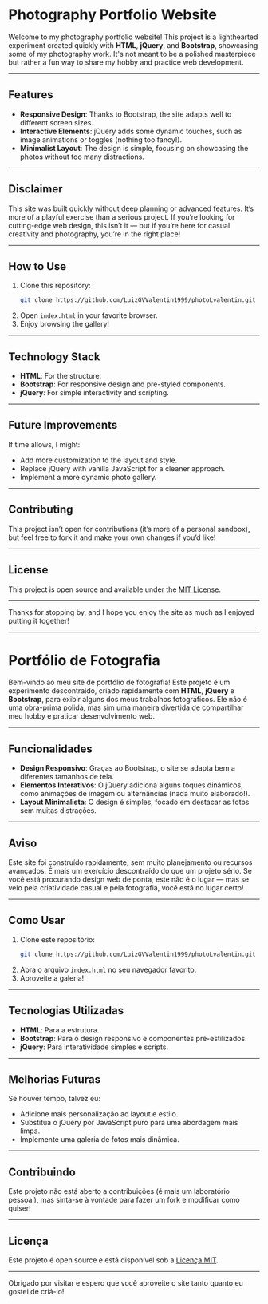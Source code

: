 # Photography Portfolio Website

Welcome to my photography portfolio website! This project is a lighthearted experiment created quickly with **HTML**, **jQuery**, and **Bootstrap**, showcasing some of my photography work. It's not meant to be a polished masterpiece but rather a fun way to share my hobby and practice web development.

---

## Features

- **Responsive Design**: Thanks to Bootstrap, the site adapts well to different screen sizes.
- **Interactive Elements**: jQuery adds some dynamic touches, such as image animations or toggles (nothing too fancy!).
- **Minimalist Layout**: The design is simple, focusing on showcasing the photos without too many distractions.

---

## Disclaimer

This site was built quickly without deep planning or advanced features. It’s more of a playful exercise than a serious project. If you’re looking for cutting-edge web design, this isn’t it — but if you’re here for casual creativity and photography, you’re in the right place!

---

## How to Use

1. Clone this repository:
   ```bash
   git clone https://github.com/LuizGVValentin1999/photoLvalentin.git
   ```
2. Open `index.html` in your favorite browser.
3. Enjoy browsing the gallery!

---

## Technology Stack

- **HTML**: For the structure.
- **Bootstrap**: For responsive design and pre-styled components.
- **jQuery**: For simple interactivity and scripting.

---

## Future Improvements

If time allows, I might:
- Add more customization to the layout and style.
- Replace jQuery with vanilla JavaScript for a cleaner approach.
- Implement a more dynamic photo gallery.

---

## Contributing

This project isn’t open for contributions (it’s more of a personal sandbox), but feel free to fork it and make your own changes if you’d like!

---

## License

This project is open source and available under the [MIT License](LICENSE).

---

Thanks for stopping by, and I hope you enjoy the site as much as I enjoyed putting it together!

---

# Portfólio de Fotografia

Bem-vindo ao meu site de portfólio de fotografia! Este projeto é um experimento descontraído, criado rapidamente com **HTML**, **jQuery** e **Bootstrap**, para exibir alguns dos meus trabalhos fotográficos. Ele não é uma obra-prima polida, mas sim uma maneira divertida de compartilhar meu hobby e praticar desenvolvimento web.

---

## Funcionalidades

- **Design Responsivo**: Graças ao Bootstrap, o site se adapta bem a diferentes tamanhos de tela.
- **Elementos Interativos**: O jQuery adiciona alguns toques dinâmicos, como animações de imagem ou alternâncias (nada muito elaborado!).
- **Layout Minimalista**: O design é simples, focado em destacar as fotos sem muitas distrações.

---

## Aviso

Este site foi construído rapidamente, sem muito planejamento ou recursos avançados. É mais um exercício descontraído do que um projeto sério. Se você está procurando design web de ponta, este não é o lugar — mas se veio pela criatividade casual e pela fotografia, você está no lugar certo!

---

## Como Usar

1. Clone este repositório:
   ```bash
   git clone https://github.com/LuizGVValentin1999/photoLvalentin.git
   ```
2. Abra o arquivo `index.html` no seu navegador favorito.
3. Aproveite a galeria!

---

## Tecnologias Utilizadas

- **HTML**: Para a estrutura.
- **Bootstrap**: Para o design responsivo e componentes pré-estilizados.
- **jQuery**: Para interatividade simples e scripts.

---

## Melhorias Futuras

Se houver tempo, talvez eu:
- Adicione mais personalização ao layout e estilo.
- Substitua o jQuery por JavaScript puro para uma abordagem mais limpa.
- Implemente uma galeria de fotos mais dinâmica.

---

## Contribuindo

Este projeto não está aberto a contribuições (é mais um laboratório pessoal), mas sinta-se à vontade para fazer um fork e modificar como quiser!

---

## Licença

Este projeto é open source e está disponível sob a [Licença MIT](LICENSE).

---

Obrigado por visitar e espero que você aproveite o site tanto quanto eu gostei de criá-lo!
